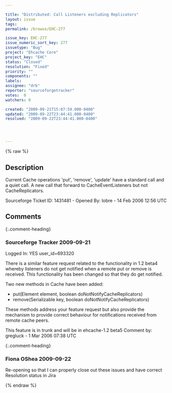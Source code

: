 ```yaml
---

title: "Distributed: Call Listeners excluding Replicators"
layout: issue
tags: 
permalink: /browse/EHC-277

issue_key: EHC-277
issue_numeric_sort_key: 277
issuetype: "Bug"
project: "Ehcache Core"
project_key: "EHC"
status: "Closed"
resolution: "Fixed"
priority: ""
components: ""
labels: 
assignee: "drb"
reporter: "sourceforgetracker"
votes:  0
watchers: 0

created: "2009-09-21T15:07:59.000-0400"
updated: "2009-09-22T23:44:41.000-0400"
resolved: "2009-09-22T23:44:41.000-0400"




---
```


{% raw %}

## Description

<div markdown="1" class="description">

Current Cache operations 'put', 'remove', 'update' have
a standard call and a quiet call.
A new call that forward to CacheEventListeners but not
CacheReplicators.

Sourceforge Ticket ID: 1431481 - Opened By: lobre - 14 Feb 2006 12:56 UTC

</div>

## Comments


{:.comment-heading}
### **Sourceforge Tracker** <span class="date">2009-09-21</span>

<div markdown="1" class="comment">

Logged In: YES 
user\_id=693320

There is a similar feature request related to the functionality in 1.2 beta4 
whereby listeners do not get notified when a remote put or remove is 
received. This functionality has been changed so that they do get notified.

Two new methods in Cache have been added:
- put(Element element, boolean doNotNotifyCacheReplicators)
- remove(Serializable key, boolean doNotNotifyCacheReplicators) 

These methods address your feature request but also provide the mechanism 
to provide correct behaviour for notifications received from remote cache 
peers.

This feature is in trunk and will be in ehcache-1.2 beta5
Comment by: gregluck - 1 Mar 2006 07:38 UTC

</div>


{:.comment-heading}
### **Fiona OShea** <span class="date">2009-09-22</span>

<div markdown="1" class="comment">

Re-opening so that I can properly close out these issues and have correct Resolution status in Jira

</div>



{% endraw %}
